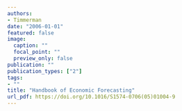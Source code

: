 ```yaml
---
authors:
- Timmerman
date: "2006-01-01"
featured: false
image:
  caption: ""
  focal_point: ""
  preview_only: false
publication: ""
publication_types: ["2"]
tags:
- ""
title: "Handbook of Economic Forecasting"
url_pdf: https://doi.org/10.1016/S1574-0706(05)01004-9
---
```

